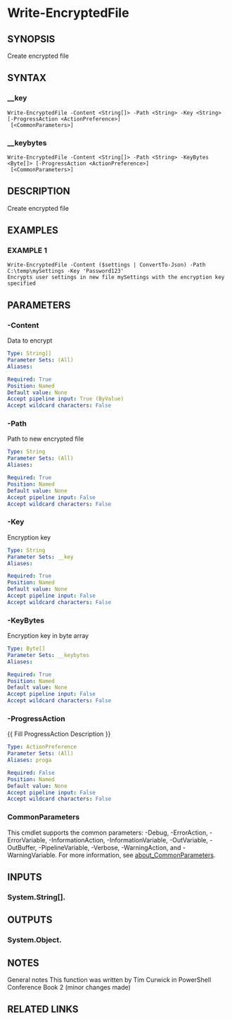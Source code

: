 # Write-EncryptedFile

## SYNOPSIS
Create encrypted file

## SYNTAX

### __key
```
Write-EncryptedFile -Content <String[]> -Path <String> -Key <String> [-ProgressAction <ActionPreference>]
 [<CommonParameters>]
```

### __keybytes
```
Write-EncryptedFile -Content <String[]> -Path <String> -KeyBytes <Byte[]> [-ProgressAction <ActionPreference>]
 [<CommonParameters>]
```

## DESCRIPTION
Create encrypted file

## EXAMPLES

### EXAMPLE 1
```
Write-EncryptedFile -Content ($settings | ConvertTo-Json) -Path C:\temp\mySettings -Key 'Password123'
Encrypts user settings in new file mySettings with the encryption key specified
```

## PARAMETERS

### -Content
Data to encrypt

```yaml
Type: String[]
Parameter Sets: (All)
Aliases:

Required: True
Position: Named
Default value: None
Accept pipeline input: True (ByValue)
Accept wildcard characters: False
```

### -Path
Path to new encrypted file

```yaml
Type: String
Parameter Sets: (All)
Aliases:

Required: True
Position: Named
Default value: None
Accept pipeline input: False
Accept wildcard characters: False
```

### -Key
Encryption key

```yaml
Type: String
Parameter Sets: __key
Aliases:

Required: True
Position: Named
Default value: None
Accept pipeline input: False
Accept wildcard characters: False
```

### -KeyBytes
Encryption key in byte array

```yaml
Type: Byte[]
Parameter Sets: __keybytes
Aliases:

Required: True
Position: Named
Default value: None
Accept pipeline input: False
Accept wildcard characters: False
```

### -ProgressAction
{{ Fill ProgressAction Description }}

```yaml
Type: ActionPreference
Parameter Sets: (All)
Aliases: proga

Required: False
Position: Named
Default value: None
Accept pipeline input: False
Accept wildcard characters: False
```

### CommonParameters
This cmdlet supports the common parameters: -Debug, -ErrorAction, -ErrorVariable, -InformationAction, -InformationVariable, -OutVariable, -OutBuffer, -PipelineVariable, -Verbose, -WarningAction, and -WarningVariable. For more information, see [about_CommonParameters](http://go.microsoft.com/fwlink/?LinkID=113216).

## INPUTS

### System.String[].
## OUTPUTS

### System.Object.
## NOTES
General notes
This function was written by Tim Curwick in PowerShell Conference Book 2
(minor changes made)

## RELATED LINKS

